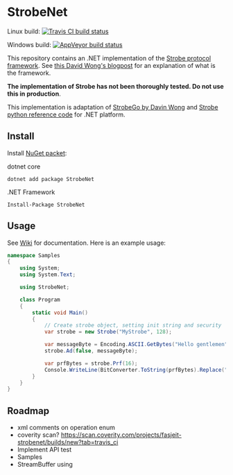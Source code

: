 # StrobeNet

Linux build:
[![Travis CI build status](https://travis-ci.org/Fasjeit/StrobeNet.svg?branch=master)](https://travis-ci.org/Fasjeit/StrobeNet)

Windows build:
[![AppVeyor build status](https://ci.appveyor.com/api/projects/status/dxkj5bnbus3iq4so?svg=true)](https://ci.appveyor.com/project/Fasjeit/strobenet)

This repository contains an .NET implementation of the [Strobe protocol framework](https://strobe.sourceforge.io/). See [this David Wong's blogpost](https://www.cryptologie.net/article/416/the-strobe-protocol-framework/) for an explanation of what is the framework.

**The implementation of Strobe has not been thoroughly tested. Do not use this in production**.

This implementation is adaptation of [StrobeGo by Davin Wong](https://github.com/mimoo/StrobeGo) and [Strobe python reference code](https://sourceforge.net/p/strobe/code) for .NET platform.

## Install

Install [NuGet packet](https://www.nuget.org/packages/StrobeNet/):

dotnet core
```
dotnet add package StrobeNet
```

.NET Framework
```
Install-Package StrobeNet
```

## Usage

See [Wiki](https://github.com/Fasjeit/StrobeNet/wiki) for documentation. Here is an example usage:

```C#
namespace Samples
{
    using System;
    using System.Text;

    using StrobeNet;

    class Program
    {
        static void Main()
        {
            // Create strobe object, setting init string and security
            var strobe = new Strobe("MyStrobe", 128);

            var messageByte = Encoding.ASCII.GetBytes("Hello gentlemen");
            strobe.Ad(false, messageByte);

            var prfBytes = strobe.Prf(16);
            Console.WriteLine(BitConverter.ToString(prfBytes).Replace("-", ""));
        }
    }
}
```

## Roadmap

* xml comments on operation enum
* coverity scan? https://scan.coverity.com/projects/fasjeit-strobenet/builds/new?tab=travis_ci
* Implement API test
* Samples
* StreamBuffer using
